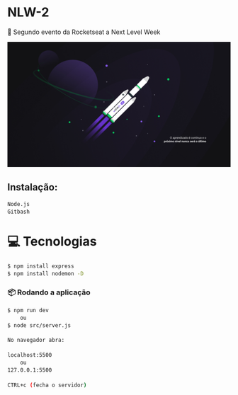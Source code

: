 # NLW-2
:rocket: Segundo evento da Rocketseat a Next Level Week

![](image.jpg)

## Instalação:

```sh
Node.js
Gitbash
```
# :computer: Tecnologias

```sh
$ npm install express
$ npm install nodemon -D
```

### 📦 Rodando a aplicação

```bash
$ npm run dev
	ou
$ node src/server.js

No navegador abra:

localhost:5500
	ou
127.0.0.1:5500

CTRL+c (fecha o servidor)
```